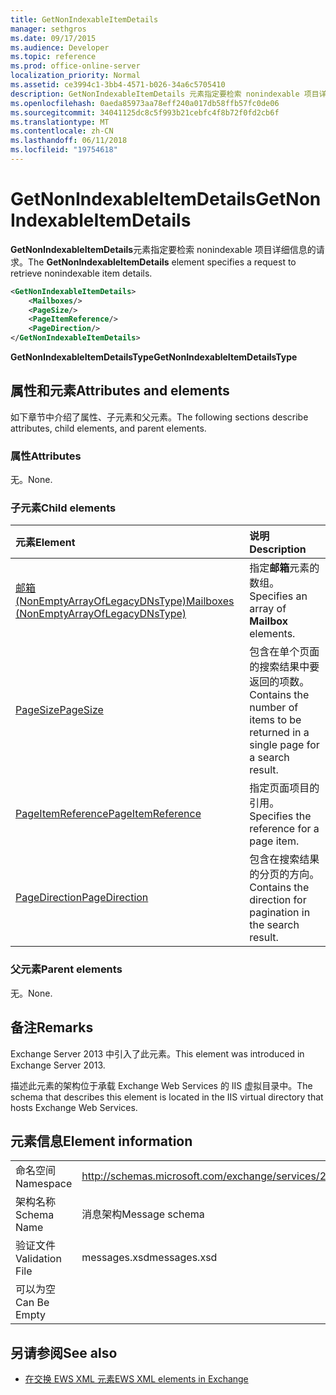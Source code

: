 ```yaml
---
title: GetNonIndexableItemDetails
manager: sethgros
ms.date: 09/17/2015
ms.audience: Developer
ms.topic: reference
ms.prod: office-online-server
localization_priority: Normal
ms.assetid: ce3994c1-3bb4-4571-b026-34a6c5705410
description: GetNonIndexableItemDetails 元素指定要检索 nonindexable 项目详细信息的请求。
ms.openlocfilehash: 0aeda85973aa78eff240a017db58ffb57fc0de06
ms.sourcegitcommit: 34041125dc8c5f993b21cebfc4f8b72f0fd2cb6f
ms.translationtype: MT
ms.contentlocale: zh-CN
ms.lasthandoff: 06/11/2018
ms.locfileid: "19754618"
---
```

# <a name="getnonindexableitemdetails"></a><span data-ttu-id="9ae9f-103">GetNonIndexableItemDetails</span><span class="sxs-lookup"><span data-stu-id="9ae9f-103">GetNonIndexableItemDetails</span></span>

<span data-ttu-id="9ae9f-104">**GetNonIndexableItemDetails**元素指定要检索 nonindexable 项目详细信息的请求。</span><span class="sxs-lookup"><span data-stu-id="9ae9f-104">The **GetNonIndexableItemDetails** element specifies a request to retrieve nonindexable item details.</span></span> 
  
```XML
<GetNonIndexableItemDetails>
    <Mailboxes/>
    <PageSize/>
    <PageItemReference/>
    <PageDirection/>
</GetNonIndexableItemDetails>
```

 <span data-ttu-id="9ae9f-105">**GetNonIndexableItemDetailsType**</span><span class="sxs-lookup"><span data-stu-id="9ae9f-105">**GetNonIndexableItemDetailsType**</span></span>
## <a name="attributes-and-elements"></a><span data-ttu-id="9ae9f-106">属性和元素</span><span class="sxs-lookup"><span data-stu-id="9ae9f-106">Attributes and elements</span></span>

<span data-ttu-id="9ae9f-107">如下章节中介绍了属性、子元素和父元素。</span><span class="sxs-lookup"><span data-stu-id="9ae9f-107">The following sections describe attributes, child elements, and parent elements.</span></span>
  
### <a name="attributes"></a><span data-ttu-id="9ae9f-108">属性</span><span class="sxs-lookup"><span data-stu-id="9ae9f-108">Attributes</span></span>

<span data-ttu-id="9ae9f-109">无。</span><span class="sxs-lookup"><span data-stu-id="9ae9f-109">None.</span></span>
  
### <a name="child-elements"></a><span data-ttu-id="9ae9f-110">子元素</span><span class="sxs-lookup"><span data-stu-id="9ae9f-110">Child elements</span></span>

|<span data-ttu-id="9ae9f-111">**元素**</span><span class="sxs-lookup"><span data-stu-id="9ae9f-111">**Element**</span></span>|<span data-ttu-id="9ae9f-112">**说明**</span><span class="sxs-lookup"><span data-stu-id="9ae9f-112">**Description**</span></span>|
|:-----|:-----|
|[<span data-ttu-id="9ae9f-113">邮箱 (NonEmptyArrayOfLegacyDNsType)</span><span class="sxs-lookup"><span data-stu-id="9ae9f-113">Mailboxes (NonEmptyArrayOfLegacyDNsType)</span></span>](mailboxes-nonemptyarrayoflegacydnstype.md) <br/> |<span data-ttu-id="9ae9f-114">指定**邮箱**元素的数组。</span><span class="sxs-lookup"><span data-stu-id="9ae9f-114">Specifies an array of **Mailbox** elements.</span></span>  <br/> |
|[<span data-ttu-id="9ae9f-115">PageSize</span><span class="sxs-lookup"><span data-stu-id="9ae9f-115">PageSize</span></span>](pagesize.md) <br/> |<span data-ttu-id="9ae9f-116">包含在单个页面的搜索结果中要返回的项数。</span><span class="sxs-lookup"><span data-stu-id="9ae9f-116">Contains the number of items to be returned in a single page for a search result.</span></span>  <br/> |
|[<span data-ttu-id="9ae9f-117">PageItemReference</span><span class="sxs-lookup"><span data-stu-id="9ae9f-117">PageItemReference</span></span>](pageitemreference.md) <br/> |<span data-ttu-id="9ae9f-118">指定页面项目的引用。</span><span class="sxs-lookup"><span data-stu-id="9ae9f-118">Specifies the reference for a page item.</span></span>  <br/> |
|[<span data-ttu-id="9ae9f-119">PageDirection</span><span class="sxs-lookup"><span data-stu-id="9ae9f-119">PageDirection</span></span>](pagedirection.md) <br/> |<span data-ttu-id="9ae9f-120">包含在搜索结果的分页的方向。</span><span class="sxs-lookup"><span data-stu-id="9ae9f-120">Contains the direction for pagination in the search result.</span></span>  <br/> |
   
### <a name="parent-elements"></a><span data-ttu-id="9ae9f-121">父元素</span><span class="sxs-lookup"><span data-stu-id="9ae9f-121">Parent elements</span></span>

<span data-ttu-id="9ae9f-122">无。</span><span class="sxs-lookup"><span data-stu-id="9ae9f-122">None.</span></span>
  
## <a name="remarks"></a><span data-ttu-id="9ae9f-123">备注</span><span class="sxs-lookup"><span data-stu-id="9ae9f-123">Remarks</span></span>

<span data-ttu-id="9ae9f-124">Exchange Server 2013 中引入了此元素。</span><span class="sxs-lookup"><span data-stu-id="9ae9f-124">This element was introduced in Exchange Server 2013.</span></span>
  
<span data-ttu-id="9ae9f-125">描述此元素的架构位于承载 Exchange Web Services 的 IIS 虚拟目录中。</span><span class="sxs-lookup"><span data-stu-id="9ae9f-125">The schema that describes this element is located in the IIS virtual directory that hosts Exchange Web Services.</span></span>
  
## <a name="element-information"></a><span data-ttu-id="9ae9f-126">元素信息</span><span class="sxs-lookup"><span data-stu-id="9ae9f-126">Element information</span></span>

|||
|:-----|:-----|
|<span data-ttu-id="9ae9f-127">命名空间</span><span class="sxs-lookup"><span data-stu-id="9ae9f-127">Namespace</span></span>  <br/> |http://schemas.microsoft.com/exchange/services/2006/messages  <br/> |
|<span data-ttu-id="9ae9f-128">架构名称</span><span class="sxs-lookup"><span data-stu-id="9ae9f-128">Schema Name</span></span>  <br/> |<span data-ttu-id="9ae9f-129">消息架构</span><span class="sxs-lookup"><span data-stu-id="9ae9f-129">Message schema</span></span>  <br/> |
|<span data-ttu-id="9ae9f-130">验证文件</span><span class="sxs-lookup"><span data-stu-id="9ae9f-130">Validation File</span></span>  <br/> |<span data-ttu-id="9ae9f-131">messages.xsd</span><span class="sxs-lookup"><span data-stu-id="9ae9f-131">messages.xsd</span></span>  <br/> |
|<span data-ttu-id="9ae9f-132">可以为空</span><span class="sxs-lookup"><span data-stu-id="9ae9f-132">Can Be Empty</span></span>  <br/> ||
   
## <a name="see-also"></a><span data-ttu-id="9ae9f-133">另请参阅</span><span class="sxs-lookup"><span data-stu-id="9ae9f-133">See also</span></span>



- [<span data-ttu-id="9ae9f-134">在交换 EWS XML 元素</span><span class="sxs-lookup"><span data-stu-id="9ae9f-134">EWS XML elements in Exchange</span></span>](ews-xml-elements-in-exchange.md)

